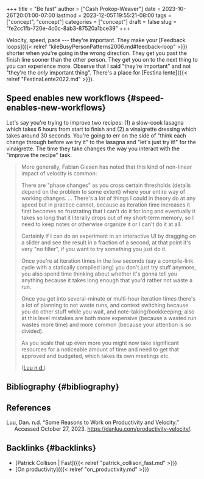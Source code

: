 +++
title = "Be fast"
author = ["Cash Prokop-Weaver"]
date = 2023-10-26T20:01:00-07:00
lastmod = 2023-12-05T19:55:21-08:00
tags = ["concept", "concept"]
categories = ["concept"]
draft = false
slug = "fe2cc1fb-720e-4c0c-8ab3-87520a1bce39"
+++

Velocity, speed, pace --- they're important. They make your [Feedback loops]({{< relref "kileBusyPersonPatterns2006.md#feedback-loop" >}}) shorter when you're going in the wrong direction. They get you past the finish line sooner than the other person. They get you on to the next thing to you can experience more. Observe that I said "they're important" and not "they're the _only_ important thing". There's a place for [Festina lente]({{< relref "FestinaLente2022.md" >}}).


## Speed enables new workflows {#speed-enables-new-workflows}

Let's say you're trying to improve two recipes: (1) a slow-cook lasagna which takes 6 hours from start to finish and (2) a vinaigrette dressing which takes around 30 seconds. You're going to err on the side of "think each change through before we try it" to the lasagna and "let's just try it!" for the vinaigrette. The time they take changes the way you interact with the "improve the recipe" task.

> More generally, Fabian Giesen has noted that this kind of non-linear impact of velocity is common:
>
> <div class="quote2">
>
> There are "phase changes" as you cross certain thresholds (details depend on the problem to some extent) where your entire way of working changes. ... ​​There's a lot of things I could in theory do at any speed but in practice cannot, because as iteration time increases it first becomes so frustrating that I can't do it for long and eventually it takes so long that it literally drops out of my short-term memory, so I need to keep notes or otherwise organize it or I can't do it at all.
>
> Certainly if I can do an experiment in an interactive UI by dragging on a slider and see the result in a fraction of a second, at that point it's very "no filter", if you want to try something you just do it.
>
> Once you're at iteration times in the low seconds (say a compile-link cycle with a statically compiled lang) you don't just try stuff anymore, you also spend time thinking about whether it's gonna tell you anything because it takes long enough that you'd rather not waste a run.
>
> Once you get into several-minute or multi-hour iteration times there's a lot of planning to not waste runs, and context switching because you do other stuff while you wait, and note-taking/bookkeeping; also at this level mistakes are both more expensive (because a wasted run wastes more time) and more common (because your attention is so divided).
>
> As you scale that up even more you might now take significant resources for a noticeable amount of time and need to get that approved and budgeted, which takes its own meetings etc.
>
> </div>
>
> (<a href="#citeproc_bib_item_1">Luu n.d.</a>)


## Bibliography {#bibliography}

## References

<style>.csl-entry{text-indent: -1.5em; margin-left: 1.5em;}</style><div class="csl-bib-body">
  <div class="csl-entry"><a id="citeproc_bib_item_1"></a>Luu, Dan. n.d. “Some Reasons to Work on Productivity and Velocity.” Accessed October 27, 2023. <a href="https://danluu.com/productivity-velocity/">https://danluu.com/productivity-velocity/</a>.</div>
</div>


## Backlinks {#backlinks}

-   [Patrick Collison | Fast]({{< relref "patrick_collison_fast.md" >}})
-   [On productivity]({{< relref "on_productivity.md" >}})
